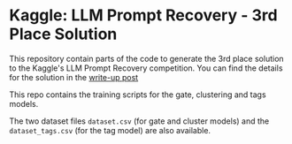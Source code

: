 # Kaggle: LLM Prompt Recovery - 3rd Place Solution
This repository contain parts of the code to generate the 3rd place solution to the Kaggle's LLM Prompt Recovery competition.
You can find the details for the solution in the [write-up post](https://www.kaggle.com/competitions/llm-prompt-recovery/discussion/494621)

This repo contains the training scripts for the gate, clustering and tags models.

The two dataset files `dataset.csv` (for gate and cluster models) and the `dataset_tags.csv` (for the tag model) are also available.